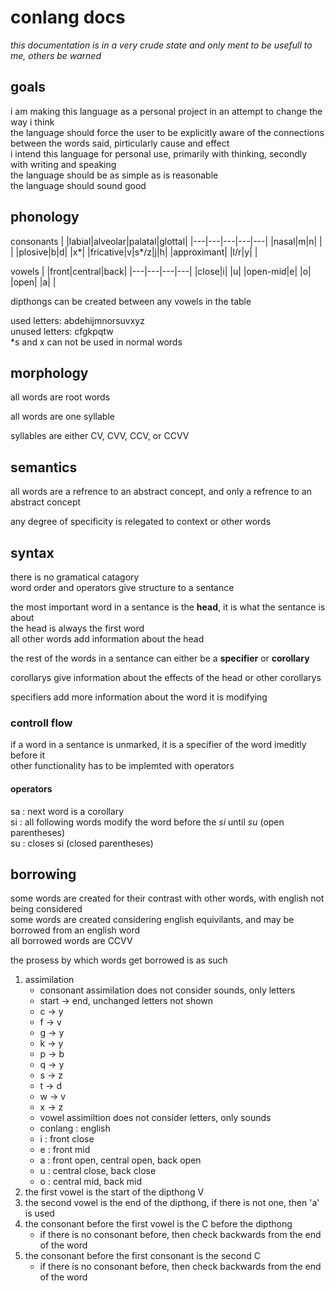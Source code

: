 
# conlang docs

*this documentation is in a very crude state and only ment to be usefull to me, others be warned*  

## goals

i am making this language as a personal project in an attempt to change the way i think  
the language should force the user to be explicitly aware of the connections between the words said, pirticularly cause and effect  
i intend this language for personal use, primarily with thinking, secondly with writing and speaking  
the language should be as simple as is reasonable  
the language should sound good  

## phonology

consonants
| |labial|alveolar|palatal|glottal|
|---|---|---|---|---|
|nasal|m|n| | |
|plosive|b|d| |x\*|
|fricative|v|s\*/z|j|h|
|approximant| |l/r|y| |

vowels
| |front|central|back|
|---|---|---|---|
|close|i| |u|
|open-mid|e| |o|
|open| |a| |

dipthongs can be created between any vowels in the table  

used letters: abdehijmnorsuvxyz  
unused letters: cfgkpqtw  
\*s and x can not be used in normal words  

## morphology

all words are root words  

all words are one syllable  

syllables are either CV, CVV, CCV, or CCVV  

## semantics

all words are a refrence to an abstract concept, and only a refrence to an abstract concept  

any degree of specificity is relegated to context or other words  

## syntax

there is no gramatical catagory  
word order and operators give structure to a sentance  

the most important word in a sentance is the **head**, it is what the sentance is about  
the head is always the first word  
all other words add information about the head  

the rest of the words in a sentance can either be a **specifier** or **corollary**  

corollarys give information about the effects of the head or other corollarys  

specifiers add more information about the word it is modifying  

### controll flow

if a word in a sentance is unmarked, it is a specifier of the word imeditly before it  
other functionality has to be implemted with operators  

#### operators

sa : next word is a corollary  
si : all following words modify the word before the *si* until *su* (open parentheses)  
su : closes si (closed parentheses)  

## borrowing

some words are created for their contrast with other words, with english not being considered  
some words are created considering english equivilants, and may be borrowed from an english word  
all borrowed words are CCVV

the prosess by which words get borrowed is as such  

1. assimilation
    - consonant assimilation does not consider sounds, only letters
    - start -> end, unchanged letters not shown
    - c -> y
    - f -> v
    - g -> y
    - k -> y
    - p -> b
    - q -> y
    - s -> z
    - t -> d
    - w -> v
    - x -> z
    - vowel assimiltion does not consider letters, only sounds
    - conlang : english 
    - i : front close
    - e : front mid
    - a : front open, central open, back open
    - u : central close, back close
    - o : central mid, back mid
2. the first vowel is the start of the dipthong V
3. the second vowel is the end of the dipthong, if there is not one, then 'a' is used
3. the consonant before the first vowel is the C before the dipthong
    - if there is no consonant before, then check backwards from the end of the word
4. the consonant before the first consonant is the second C
    - if there is no consonant before, then check backwards from the end of the word
